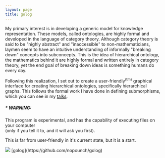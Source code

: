 ```yaml
---
layout: page
title: golog
---
```

My primary interest is in developing a generic model for knowledge representation. These models, called ontologies, are highly formal and developed in the language of category theory. Although category theory is said to be "highly abstract" and "inaccessible" to non-mathematicians, laymen seem to have an intuitive understanding of informally "breaking down" concepts into subconcepts. This is the idea of hierarchical ontology, the mathematics behind it are highly formal and written entirely in category theory, yet the end goal of breaking down ideas is something humans do every day.

Following this realization, I set out to create a user-friendly<sup>(tm)</sup> graphical interface for creating hierarchical ontologies, specifically hierarchical graphs. This follows the formal work I have done in defining submorphisms, which you can see in my [talks](./Talks.html).

##### \* WARNING:
This program is experimental, and has the capability of executing files on your computer  
(only if you tell it to, and it will ask you first).   

This is far from user-friendly in it's current state, but it is a start.

<img src="..\assets\images\mind_golog.ico">  
[golog](https://github.com/nopounch/golog)
